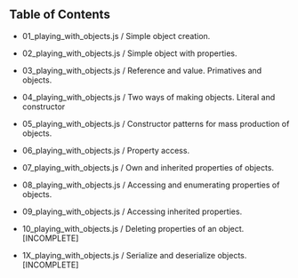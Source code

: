 
Table of Contents
-----------------

- 01_playing_with_objects.js / Simple object creation. 

- 02_playing_with_objects.js / Simple object with properties.

- 03_playing_with_objects.js / Reference and value. Primatives and objects.

- 04_playing_with_objects.js / Two ways of making objects. Literal and 
constructor

- 05_playing_with_objects.js / Constructor patterns for mass production of 
objects.

- 06_playing_with_objects.js / Property access.

- 07_playing_with_objects.js / Own and inherited properties of objects.

- 08_playing_with_objects.js / Accessing and enumerating properties of objects.

- 09_playing_with_objects.js / Accessing inherited properties.

- 10_playing_with_objects.js / Deleting properties of an object. [INCOMPLETE]

- 1X_playing_with_objects.js / Serialize and deserialize objects.
[INCOMPLETE]


